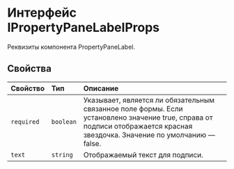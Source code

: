 # <a name="ipropertypanelabelprops-interface"></a>Интерфейс IPropertyPaneLabelProps







Реквизиты компонента PropertyPaneLabel.




## <a name="properties"></a>Свойства

| Свойство     | Тип   | Описание|
|:-------------|:-------|:-----------|
|`required`      | `boolean` | Указывает, является ли обязательным связанное поле формы. Если установлено значение true, справа от подписи отображается красная звездочка. Значение по умолчанию — false. |
|`text`      | `string` | Отображаемый текст для подписи. |






